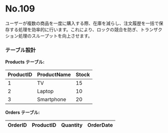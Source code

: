 # No.109

ユーザーが複数の商品を一度に購入する際、在庫を減らし、注文履歴を一括で保存する処理を効率的に行います。これにより、ロックの競合を防ぎ、トランザクション処理のスループットを向上させます。

### テーブル設計

**Products テーブル:**

| ProductID | ProductName | Stock |
|-----------|-------------|-------|
| 1         | TV          | 15    |
| 2         | Laptop      | 10    |
| 3         | Smartphone  | 20    |

**Orders テーブル:**

| OrderID | ProductID | Quantity | OrderDate  |
|---------|-----------|----------|------------|
